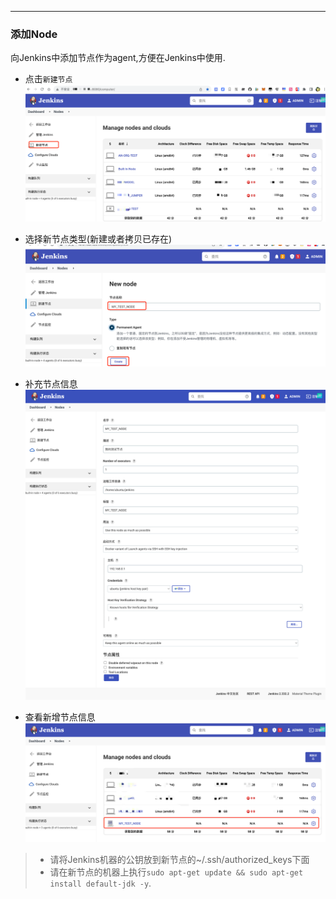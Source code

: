 <article-title title="Jenkins新增Node"></article-title>

<article-meta created="2023年08月24日" updated="2023年08月24日"></article-meta>

--- 

### 添加Node
向Jenkins中添加节点作为agent,方便在Jenkins中使用.

* 点击`新建节点`
  ![add.png](./static/add-node.png)

* 选择新节点类型(新建或者拷贝已存在)
  ![new-node.png](./static/new-node.png)

* 补充节点信息
  ![msg-node.png](./static/msg-node.png)

* 查看新增节点信息
  ![list-node.png](./static/list-node.png)

> * 请将Jenkins机器的公钥放到新节点的~/.ssh/authorized_keys下面
> * 请在新节点的机器上执行`sudo apt-get update && sudo apt-get install default-jdk -y`.
